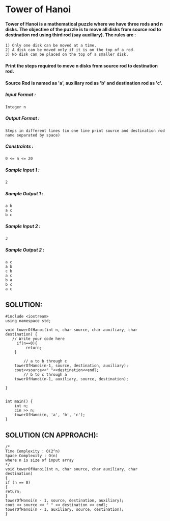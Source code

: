 # Tower of Hanoi


#### Tower of Hanoi is a mathematical puzzle where we have three rods and n disks. The objective of the puzzle is to move all disks from source rod to destination rod using third rod (say auxiliary). The rules are :

```
1) Only one disk can be moved at a time.
2) A disk can be moved only if it is on the top of a rod.
3) No disk can be placed on the top of a smaller disk.

```

#### Print the steps required to move n disks from source rod to destination rod.

#### Source Rod is named as 'a', auxiliary rod as 'b' and destination rod as 'c'.

##### Input Format :

```
Integer n

```

##### Output Format :

```
Steps in different lines (in one line print source and destination rod name separated by space)

```

##### Constraints :

```
0 <= n <= 20

```

##### Sample Input 1 :

```
2

```

##### Sample Output 1 :

```
a b
a c
b c

```

##### Sample Input 2 :

```
3

```

##### Sample Output 2 :

```
a c
a b
c b
a c
b a
b c
a c
```
## SOLUTION:

    #include <iostream>
    using namespace std;
    
    void towerOfHanoi(int n, char source, char auxiliary, char destination) {
       // Write your code here
         if(n==0){
             return;
        }
        
            // a to b through c
        towerOfHanoi(n-1, source, destination, auxiliary);
        cout<<source<<" "<<destination<<endl;
            // b to c through a
        towerOfHanoi(n-1, auxiliary, source, destination);
        
    }
    
    
    int main() {
        int n;
        cin >> n;
        towerOfHanoi(n, 'a', 'b', 'c');
    }

## SOLUTION (CN APPROACH):

    /*
    Time Complexity : O(2^n)
    Space Complexity : O(n)
    where n is size of input array
    */
    void towerOfHanoi(int n, char source, char auxiliary, char destination)
    {
    if (n == 0)
    {
    return;
    }
    towerOfHanoi(n - 1, source, destination, auxiliary);
    cout << source << " " << destination << endl;
    towerOfHanoi(n - 1, auxiliary, source, destination);
    }

